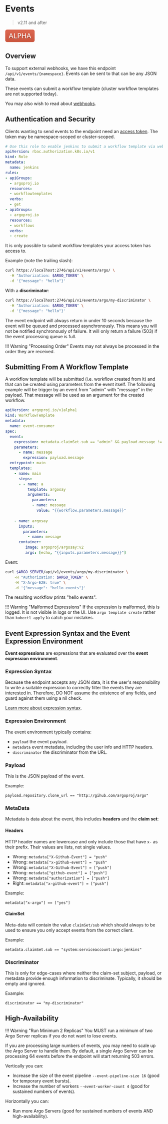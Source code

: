 # Events

> v2.11 and after

![alpha](assets/alpha.svg)

## Overview

To support external webhooks, we have this endpoint `/api/v1/events/{namespace}`. Events can be sent to that can be any JSON data.

These events can submit a workflow template (cluster workflow templates are not supported today).

You may also wish to read about [webhooks](webhooks.md).

## Authentication and Security

Clients wanting to send events to the endpoint need an [access token](access-token.md). The token may be namespace-scoped or cluster-scoped.  

```yaml
# Use this role to enable jenkins to submit a workflow template via webhook.
apiVersion: rbac.authorization.k8s.io/v1
kind: Role
metadata:
  name: jenkins
rules:
- apiGroups:
  - argoproj.io
  resources:
  - workflowtemplates
  verbs:
  - get
- apiGroups:
  - argoproj.io
  resources:
  - workflows
  verbs:
  - create
```

It is only possible to submit workflow templates your access token has access to. 

Example (note the trailing slash):

```bash
curl https://localhost:2746/api/v1/events/argo/ \
  -H "Authorization: $ARGO_TOKEN" \
  -d '{"message": "hello"}'
```

With a **discriminator**:

```bash
curl https://localhost:2746/api/v1/events/argo/my-discriminator \
  -H "Authorization: $ARGO_TOKEN" \
  -d '{"message": "hello"}'
```

The event endpoint will always return in under 10 seconds because the event will be queued and processed asynchronously. This means you will not be notified synchronously of failure. It will only return a failure (503) if the event processing queue is full.  

!!! Warning "Processing Order"
    Events may not always be processed in the order they are received.   
  
## Submitting From A Workflow Template

A workflow template will be submitted (i.e. workflow created from it) and that can be created using parameters from the event itself. 
The following example will be trigger by an event from "admin" with "message" in the payload. That message will be used as an argument for the created workflow.

```yaml
apiVersion: argoproj.io/v1alpha1
kind: WorkflowTemplate
metadata:
  name: event-consumer
spec:
  event:
    expression: metadata.claimSet.sub == "admin" && payload.message != "" && metadata["x-argo"] == ["true"] && discriminator == "my-discriminator"
    parameters:
      - name: message
        expression: payload.message
  entrypoint: main
  templates:
    - name: main
      steps:
      - - name: a
          template: argosay
          arguments:
            parameters:
            - name: message
              value: "{{workflow.parameters.message}}"

    - name: argosay
      inputs:
        parameters:
          - name: message
      container:
         image: argoproj/argosay:v2
         args: [echo, "{{inputs.parameters.message}}"]
```

Event:

```bash
curl $ARGO_SERVER/api/v1/events/argo/my-discriminator \
    -H "Authorization: $ARGO_TOKEN" \
    -H "X-Argo-E2E: true" \
    -d '{"message": "hello events"}'
```

The resulting workflow prints "hello events".

!!! Warning "Malformed Expressions"
    If the expression is malformed, this is logged. It is not visible in logs or the UI. Use `argo template create` rather than `kubectl apply` to catch your mistakes.

## Event Expression Syntax and the Event Expression Environment

**Event expressions** are expressions that are evaluated over the **event expression environment**.

### Expression Syntax

Because the endpoint accepts any JSON data, it is the user's responsibility to write a suitable expression to correctly filter the events they are interested in. Therefore, DO NOT assume the existence of any fields, and guard against them using a nil check.

[Learn more about expression syntax](https://github.com/antonmedv/expr).

### Expression Environment

The event environment typically contains:

* `payload` the event payload.
* `metadata` event metadata, including the user info and HTTP headers.
* `discriminator` the discriminator from the URL.  

### Payload

This is the JSON payload of the event.

Example:

```
payload.repository.clone_url == "http://gihub.com/argoproj/argo"
```

### MetaData 

Metadata is data about the event, this includes **headers** and the **claim set**:

#### Headers

HTTP header names are lowercase and only include those that have `x-` as their prefix. Their values are lists, not single values.    

* Wrong: `metadata["X-Github-Event"] = "push"`
* Wrong: `metadata["x-github-event"] = "push"`
* Wrong: `metadata["X-Github-Event"] = ["push"]`
* Wrong: `metadata["github-event"] = ["push"]`
* Wrong: `metadata["authorization"] = ["push"]`
* Right: `metadata["x-github-event"] = ["push"]`

Example:

```
metadata["x-argo"] == ["yes"]
```

#### ClaimSet

Meta-data will contain the value `claimSet/sub` which should always to be used to ensure you only accept events from the correct client. 

Example:

```
metadata.claimSet.sub == "system:serviceaccount:argo:jenkins"
```

### Discriminator

This is only for edge-cases where neither the claim-set subject, payload, or metadata provide enough information to discriminate. Typically, it should be empty and ignored.

Example:

```
discriminator == "my-discriminator"
```

## High-Availability

!!! Warning "Run Minimum 2 Replicas"
    You MUST run a minimum of two Argo Server replicas if you do not want to lose events. 

If you are processing large numbers of events, you may need to scale up the Argo Server to handle them. By default, a single Argo Server can be processing 64 events before the endpoint will start returning 503 errors.

Vertically you can:
 
* Increase the size of the event pipeline `--event-pipeline-size 16` (good for temporary event bursts).
* Increase the number of workers `--event-worker-count 4` (good for sustained numbers of events).

Horizontally you can:
 
* Run more Argo Servers (good for sustained numbers of events AND high-availability).
